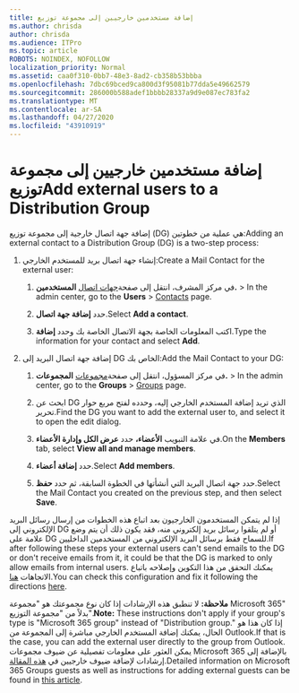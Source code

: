 ```yaml
---
title: إضافة مستخدمين خارجيين إلى مجموعة توزيع
ms.author: chrisda
author: chrisda
ms.audience: ITPro
ms.topic: article
ROBOTS: NOINDEX, NOFOLLOW
localization_priority: Normal
ms.assetid: caa0f310-0bb7-48e3-8ad2-cb358b53bbba
ms.openlocfilehash: 7dbc69bced9ca800d3f95081b77dda5e49662579
ms.sourcegitcommit: 286000b588adef1bbbb28337a9d9e087ec783fa2
ms.translationtype: MT
ms.contentlocale: ar-SA
ms.lasthandoff: 04/27/2020
ms.locfileid: "43910919"
---
```

# <a name="add-external-users-to-a-distribution-group"></a><span data-ttu-id="f92c2-102">إضافة مستخدمين خارجيين إلى مجموعة توزيع</span><span class="sxs-lookup"><span data-stu-id="f92c2-102">Add external users to a Distribution Group</span></span>

<span data-ttu-id="f92c2-103">إضافة جهة اتصال خارجية إلى مجموعة توزيع (DG) هي عملية من خطوتين:</span><span class="sxs-lookup"><span data-stu-id="f92c2-103">Adding an external contact to a Distribution Group (DG) is a two-step process:</span></span>
  
1. <span data-ttu-id="f92c2-104">إنشاء جهة اتصال بريد للمستخدم الخارجي:</span><span class="sxs-lookup"><span data-stu-id="f92c2-104">Create a Mail Contact for the external user:</span></span>
    
    1. <span data-ttu-id="f92c2-105">في مركز المشرف، انتقل إلى صفحة[جهات اتصال](https://admin.microsoft.com/adminportal/home#/Contact) **المستخدمين.** > </span><span class="sxs-lookup"><span data-stu-id="f92c2-105">In the admin center, go to the **Users** > [Contacts](https://admin.microsoft.com/adminportal/home#/Contact) page.</span></span> 
    
    2. <span data-ttu-id="f92c2-106">حدد **إضافة جهة اتصال**.</span><span class="sxs-lookup"><span data-stu-id="f92c2-106">Select **Add a contact**.</span></span>
    
    3. <span data-ttu-id="f92c2-107">اكتب المعلومات الخاصة بجهة الاتصال الخاصة بك وحدد **إضافة**.</span><span class="sxs-lookup"><span data-stu-id="f92c2-107">Type the information for your contact and select **Add**.</span></span>
    
2. <span data-ttu-id="f92c2-108">إضافة جهة اتصال البريد إلى DG الخاص بك:</span><span class="sxs-lookup"><span data-stu-id="f92c2-108">Add the Mail Contact to your DG:</span></span>
    
    1. <span data-ttu-id="f92c2-109">في مركز المسؤول، انتقل إلى صفحة[مجموعات](https://admin.microsoft.com/adminportal/home#/groups) **المجموعات.** > </span><span class="sxs-lookup"><span data-stu-id="f92c2-109">In the admin center, go to the **Groups** > [Groups](https://admin.microsoft.com/adminportal/home#/groups) page.</span></span> 
    
    2. <span data-ttu-id="f92c2-110">ابحث عن DG الذي تريد إضافة المستخدم الخارجي إليه، وحدده لفتح مربع حوار تحرير.</span><span class="sxs-lookup"><span data-stu-id="f92c2-110">Find the DG you want to add the external user to, and select it to open the edit dialog.</span></span>
    
    3. <span data-ttu-id="f92c2-111">في علامة التبويب **الأعضاء،** حدد **عرض الكل وإدارة الأعضاء**.</span><span class="sxs-lookup"><span data-stu-id="f92c2-111">On the **Members** tab, select **View all and manage members**.</span></span> 
    
    4. <span data-ttu-id="f92c2-112">حدد **إضافة أعضاء**.</span><span class="sxs-lookup"><span data-stu-id="f92c2-112">Select **Add members**.</span></span>
    
    5. <span data-ttu-id="f92c2-113">حدد جهة اتصال البريد التي أنشأتها في الخطوة السابقة، ثم حدد **حفظ**.</span><span class="sxs-lookup"><span data-stu-id="f92c2-113">Select the Mail Contact you created on the previous step, and then select **Save**.</span></span>
    
<span data-ttu-id="f92c2-114">إذا لم يتمكن المستخدمون الخارجيون بعد اتباع هذه الخطوات من إرسال رسائل البريد الإلكتروني إلى DG أو لم يتلقوا رسائل بريد إلكتروني منه، فقد يكون ذلك أن يتم وضع علامة على DG للسماح فقط برسائل البريد الإلكتروني من المستخدمين الداخليين.</span><span class="sxs-lookup"><span data-stu-id="f92c2-114">If after following these steps your external users can't send emails to the DG or don't receive emails from it, it could be that the DG is marked to only allow emails from internal users.</span></span> <span data-ttu-id="f92c2-115">يمكنك التحقق من هذا التكوين وإصلاحه باتباع الاتجاهات [هنا](https://docs.microsoft.com/exchange/mail-flow-best-practices/non-delivery-reports-in-exchange-online/fix-error-code-5-7-133-in-exchange-online).</span><span class="sxs-lookup"><span data-stu-id="f92c2-115">You can check this configuration and fix it following the directions [here](https://docs.microsoft.com/exchange/mail-flow-best-practices/non-delivery-reports-in-exchange-online/fix-error-code-5-7-133-in-exchange-online).</span></span>
  
 <span data-ttu-id="f92c2-116">**ملاحظة:** لا تنطبق هذه الإرشادات إذا كان نوع مجموعتك هو "مجموعة Microsoft 365" بدلاً من "مجموعة التوزيع".</span><span class="sxs-lookup"><span data-stu-id="f92c2-116">**Note:** These instructions don't apply if your group's type is "Microsoft 365 group" instead of "Distribution group."</span></span> <span data-ttu-id="f92c2-117">إذا كان هذا هو الحال، يمكنك إضافة المستخدم الخارجي مباشرة إلى المجموعة من Outlook.</span><span class="sxs-lookup"><span data-stu-id="f92c2-117">If that is the case, you can add the external user directly to the group from Outlook.</span></span> <span data-ttu-id="f92c2-118">يمكن العثور على معلومات تفصيلية عن ضيوف مجموعات Microsoft 365 بالإضافة إلى إرشادات لإضافة ضيوف خارجيين في [هذه المقالة](https://support.office.com/article/Guest-access-in-Office-365-Groups-bfc7a840-868f-4fd6-a390-f347bf51aff6.aspx).</span><span class="sxs-lookup"><span data-stu-id="f92c2-118">Detailed information on Microsoft 365 Groups guests as well as instructions for adding external guests can be found in [this article](https://support.office.com/article/Guest-access-in-Office-365-Groups-bfc7a840-868f-4fd6-a390-f347bf51aff6.aspx).</span></span>
  